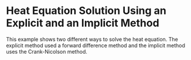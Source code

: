 # Heat Equation Solution Using an Explicit and an Implicit Method

This example shows two different ways to solve the heat equation.
The explicit method used a forward difference method and the implicit method uses the Crank-Nicolson method.
